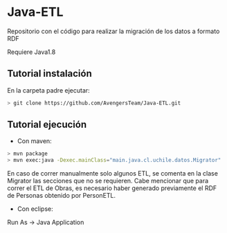 # Java-ETL
Repositorio con el código para realizar la migración de los datos a formato RDF

Requiere Java1.8

Tutorial instalación
--------------------

En la carpeta padre ejecutar:

```bash
> git clone https://github.com/AvengersTeam/Java-ETL.git
```

Tutorial ejecución
------------------

* Con maven:

```bash
> mvn package
> mvn exec:java -Dexec.mainClass="main.java.cl.uchile.datos.Migrator"
```
En caso de correr manualmente solo algunos ETL, se comenta en la clase Migrator las secciones que no se requieren. Cabe mencionar que para correr el ETL de Obras, es necesario haber generado previamente el RDF de Personas obtenido por PersonETL. 

* Con eclipse:

Run As -> Java Application



